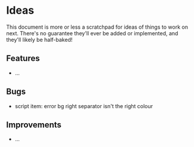 # Ideas

This document is more or less a scratchpad for ideas of things to work on next.
There's no guarantee they'll ever be added or implemented, and they'll likely be half-baked!

## Features

* ...

## Bugs

* script item: error bg right separator isn't the right colour

## Improvements

* ...
